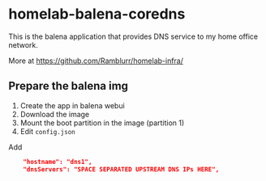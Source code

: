 # homelab-balena-coredns

This is the balena application that provides DNS service to my home office network.


More at https://github.com/Ramblurr/homelab-infra/


## Prepare the balena img

1. Create the app in balena webui
2. Download the image
3. Mount the boot partition in the image (partition 1)
4. Edit `config.json`

Add

```json
    "hostname": "dns1",
    "dnsServers": "SPACE SEPARATED UPSTREAM DNS IPs HERE",
```
